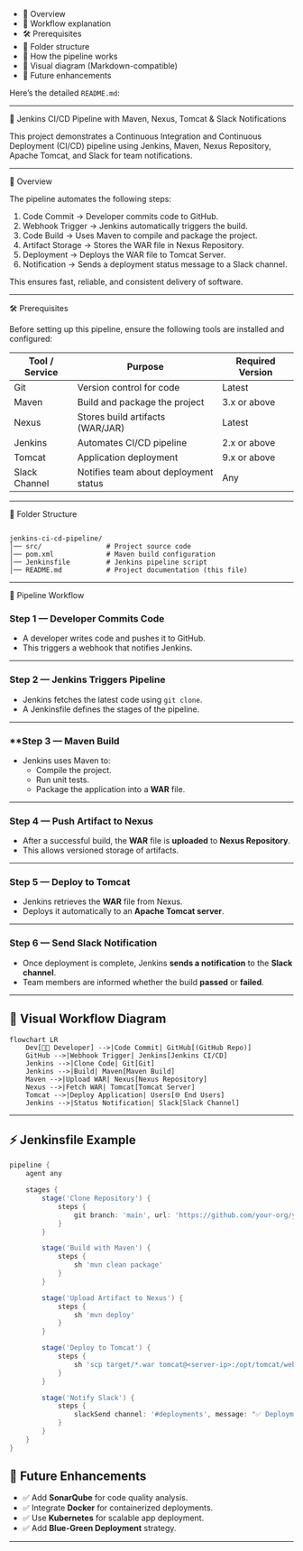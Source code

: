 
* 📌 Overview
* 🔄 Workflow explanation
* 🛠️ Prerequisites
* 📂 Folder structure
* 🧩 How the pipeline works
* 🎨 Visual diagram (Markdown-compatible)
* 🚀 Future enhancements

Here’s the detailed `README.md`:

---

🚀 Jenkins CI/CD Pipeline with Maven, Nexus, Tomcat & Slack Notifications

This project demonstrates a Continuous Integration and Continuous Deployment (CI/CD) pipeline using Jenkins, Maven, Nexus Repository, Apache Tomcat, and Slack for team notifications.

---

📌 Overview

The pipeline automates the following steps:

1. Code Commit → Developer commits code to GitHub.
2. Webhook Trigger → Jenkins automatically triggers the build.
3. Code Build → Uses Maven to compile and package the project.
4. Artifact Storage → Stores the WAR file in Nexus Repository.
5. Deployment → Deploys the WAR file to Tomcat Server.
6. Notification → Sends a deployment status message to a Slack channel.

This ensures fast, reliable, and consistent delivery of software.

---

🛠️ Prerequisites

Before setting up this pipeline, ensure the following tools are installed and configured:

| Tool / Service     |                 Purpose                | Required Version |
|--------------------|----------------------------------------|------------------|
| Git                | Version control for code               | Latest           |
| Maven              | Build and package the project          | 3.x or above     |
| Nexus              | Stores build artifacts (WAR/JAR)       | Latest           |
| Jenkins            | Automates CI/CD pipeline               | 2.x or above     |
| Tomcat             | Application deployment                 | 9.x or above     |
| Slack Channel      | Notifies team about deployment status  | Any              |

---

📂 Folder Structure

```

jenkins-ci-cd-pipeline/
│── src/                # Project source code
│── pom.xml             # Maven build configuration
│── Jenkinsfile         # Jenkins pipeline script
│── README.md           # Project documentation (this file)

````

---

🔄 Pipeline Workflow

### Step 1 — Developer Commits Code
- A developer writes code and pushes it to GitHub.
- This triggers a webhook that notifies Jenkins.

---

### Step 2 — Jenkins Triggers Pipeline
- Jenkins fetches the latest code using `git clone`.
- A Jenkinsfile defines the stages of the pipeline.

---

### **Step 3 — Maven Build
- Jenkins uses Maven to:
  - Compile the project.
  - Run unit tests.
  - Package the application into a **WAR** file.

---

### **Step 4 — Push Artifact to Nexus**
- After a successful build, the **WAR** file is **uploaded** to **Nexus Repository**.
- This allows versioned storage of artifacts.

---

### **Step 5 — Deploy to Tomcat**
- Jenkins retrieves the **WAR** file from Nexus.
- Deploys it automatically to an **Apache Tomcat server**.

---

### **Step 6 — Send Slack Notification**
- Once deployment is complete, Jenkins **sends a notification** to the **Slack channel**.
- Team members are informed whether the build **passed** or **failed**.

---

## 🎨 Visual Workflow Diagram

```mermaid
flowchart LR
    Dev[👨‍💻 Developer] -->|Code Commit| GitHub[(GitHub Repo)]
    GitHub -->|Webhook Trigger| Jenkins[Jenkins CI/CD]
    Jenkins -->|Clone Code| Git[Git]
    Jenkins -->|Build| Maven[Maven Build]
    Maven -->|Upload WAR| Nexus[Nexus Repository]
    Nexus -->|Fetch WAR| Tomcat[Tomcat Server]
    Tomcat -->|Deploy Application| Users[🌐 End Users]
    Jenkins -->|Status Notification| Slack[Slack Channel]
````

---

## ⚡ Jenkinsfile Example

```groovy
pipeline {
    agent any

    stages {
        stage('Clone Repository') {
            steps {
                git branch: 'main', url: 'https://github.com/your-org/your-repo.git'
            }
        }

        stage('Build with Maven') {
            steps {
                sh 'mvn clean package'
            }
        }

        stage('Upload Artifact to Nexus') {
            steps {
                sh 'mvn deploy'
            }
        }

        stage('Deploy to Tomcat') {
            steps {
                sh 'scp target/*.war tomcat@<server-ip>:/opt/tomcat/webapps/'
            }
        }

        stage('Notify Slack') {
            steps {
                slackSend channel: '#deployments', message: "✅ Deployment Successful!"
            }
        }
    }
}
```

## 🚀 Future Enhancements

* ✅ Add **SonarQube** for code quality analysis.
* ✅ Integrate **Docker** for containerized deployments.
* ✅ Use **Kubernetes** for scalable app deployment.
* ✅ Add **Blue-Green Deployment** strategy.

---
